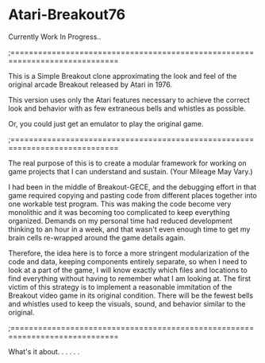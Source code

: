 # Atari-Breakout76
Currently Work In Progress..

;=============================================================================

This is a Simple Breakout clone approximating the look and feel of the original arcade Breakout released by Atari in 1976.

This version uses only the Atari features necessary to achieve the correct look and behavior with as few extraneous bells and whistles as possible.

Or, you could just get an emulator to play the original game.

;=============================================================================

The real purpose of this is to create a modular framework for working on game projects that I can understand and sustain. (Your Mileage May Vary.)  

I had been in the middle of Breakout-GECE, and the debugging effort in that game required copying and pasting code from different places together into one workable test program.  This was making the code become very monolithic and it was becoming too complicated to keep everything organized.  Demands on my personal time had reduced development thinking to an hour in a week, and that wasn't even enough time to get my brain cells re-wrapped around the game details again.  

Therefore, the idea here is to force a more stringent modularization of the code and data, keeping components entirely separate, so when I need to look at a part of the game, I will know exactly which files and locations to find everything without having to remember what I am looking at.  The first victim of this strategy is to implement a reasonable immitation of the Breakout video game in its original condition.  There will be the fewest bells and whistles used to keep the visuals, sound, and behavior similar to the original.

;=============================================================================

What's it about. . . . . .


